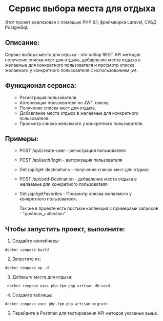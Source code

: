 <h1 align="center">Сервис выбора места для отдыха</h1>
  <p> Этот проект реализован с помощью PHP 8.1, фреймворка Laravel, СУБД PostgreSql.
 <h2>Описание:</h2>
  <p> Сервис выбора места для отдыха - это набор REST API методов получение списка мест для отдыха, добавление места отдыха в желаемые для конкретного пользователя и просмотр списка желаемого у конкретного пользователя с использованием jwt.</p>
<h2>Функционал сервиса:</h2>
<ul>

- Регистрация пользователя.
- Авторизация пользователя по JWT токену.
- Получение списка мест для отдыха.
- Добавление места отдыха в желаемые для конкретного пользователя.
- Просмотр списка желаемого у конкретного пользователя.

</ul>


<ul>


</ul>
    <h2>Примеры:</h2>
<ul>

- POST /api/create-user - регистрация пользователя

- POST /api/auth/login - авторизация пользователя

- Get /api/get-destinations - получение списка мест для отдыха

- POST /api/add-Destination - добавление места отдыха в желаемые для конкретного пользователя

- Get /api/getFavorites - Просмотр списка желаемого у конкретного пользователя.

    <p>Так же в проекте есть постман коллекция с примерами запросов - "postman_collection"</p>

</ul>

<h2>Чтобы запустить проект, выполните:</h2>

1. Создайте контейнеры:

```docker compose build```

2. Запустите их:

```docker compose up -d```

3. Добавьте места для отдыха:

``` docker compose exec php-fpm php artisan db:seed```

4. Создайте таблицы:

```docker compose exec php-fpm php artisan migrate```

5. Перейдите в Postman для тестирования API методов указаных выше.
